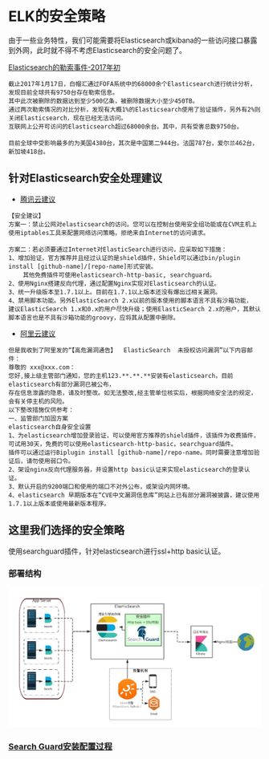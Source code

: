 # ELK的安全策略
由于一些业务特性，我们可能需要将Elasticsearch或kibana的一些访问接口暴露到外网，此时就不得不考虑Elasticsearch的安全问题了。  

[Elasticsearch的勒索事件-2017年初](https://www.oschina.net/news/81125/50-billion-data-deleted-by-elasticsearch-blackmailers)      
```  
截止2017年1月17日，白帽汇通过FOFA系统中的68000余个Elasticsearch进行统计分析，发现目前全球共有9750台存在勒索信息。  
其中此次被删除的数据达到至少500亿条，被删除数据大小至少450TB。  
通过两次勒索情况的对比分析，发现有大概1%的Elasticsearch使用了验证插件，另外有2%则关闭Elasticsearch，现在已经无法访问。  
互联网上公开可访问的Elasticsearch超过68000余台。其中，共有受害总数9750台。

目前全球中受影响最多的为美国4380台，其次是中国第二944台。法国787台，爱尔兰462台，新加坡418台。    
```  

## 针对Elasticsearch安全处理建议
* [腾讯云建议](http://bbs.qcloud.com/thread-26539-1-1.html)    

```  
【安全建议】
方案一：禁止公网对elasticsearch的访问。您可以在控制台使用安全组功能或在CVM主机上使用iptables工具来配置网络访问策略，拒绝来自Internet的访问请求。

方案二：若必须要通过Internet对ElasticSearch进行访问，应采取如下措施：  
1、增加验证，官方推荐并且经过认证的是shield插件，Shield可以通过bin/plugin install [github-name]/[repo-name]形式安装。  
	其他免费插件可使用elasticsearch-http-basic, searchguard。
2、使用Nginx搭建反向代理，通过配置Nginx实现对Elasticsearch的认证。
3、统一升级版本至1.7.1以上。目前在1.7.1以上版本还没有爆出过相关漏洞。
4、禁用脚本功能。另外ElasticSearch 2.x以前的版本使用的脚本语言不具有沙箱功能，  
建议ElasticSearch 1.x和0.x的用户尽快升级；使用ElasticSearch 2.x的用户，其默认脚本语言也是不具有沙箱功能的groovy，应将其从配置中删除。
```
  
* [阿里云建议](http://www.w2bc.com/article/215124)    

```  
但是我收到了阿里发的“【高危漏洞通告】  ElasticSearch  未授权访问漏洞”以下内容邮件：
尊敬的 xxx@xxx.com：
您好,接上级主管部门通知，您的主机123.**.**.**安装有elasticsearch，目前elasticsearch有部分漏洞已被公布，   
存在信息泄露的隐患，请及时整改。如无法整改,经主管单位核实后，根据网络安全法的规定，会有关停主机的风险。
以下整改措施仅供参考：
一、监管部门加固方案
elasticsearch自身安全设置
1、为elasticsearch增加登录验证，可以使用官方推荐的shield插件，该插件为收费插件，  
可试用30天，免费的可以使用elasticsearch-http-basic，searchguard插件。  
插件可以通过运行Biplugin install [github-name]/repo-name。同时需要注意增加验证后，请勿使用弱口令。
2、架设nginx反向代理服务器，并设置http basic认证来实现elasticsearch的登录认证。
3、默认开启的9200端口和使用的端口不对外公布，或架设内网环境。
4、elasticsearch 早期版本在“CVE中文漏洞信息库”网站上已有部分漏洞被披露，建议使用1.7.1以上版本或使用最新版本程序。  
```  

## 这里我们选择的安全策略  
使用searchguard插件，针对elasticsearch进行ssl+http basic认证。
### 部署结构  
![elk-security](imgs/ELK-security.png)  
### [Search Guard安装配置过程](searchguard.MD)
